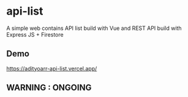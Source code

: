 # api-list
A simple web contains API list build with Vue and REST API build with Express JS + Firestore

## Demo
https://adityoarr-api-list.vercel.app/

## WARNING : ONGOING